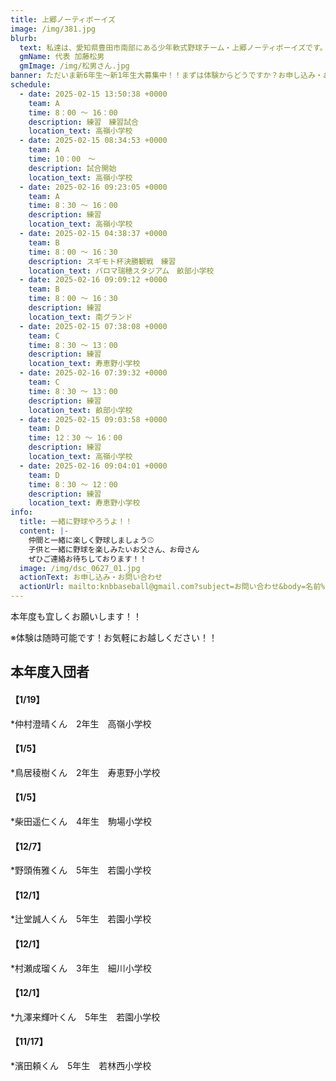 ```yaml
---
title: 上郷ノーティボーイズ
image: /img/381.jpg
blurb:
  text: 私達は、愛知県豊田市南部にある少年軟式野球チーム・上郷ノーティボーイズです。野球を愛する少年・少女達の夢を育み、軟式野球を正しく指導し、体力向上と礼儀を養成します。また、親友同士の友情と交歓の場を与え、規則正しい明朗な少年・少女を育成することを目的としています。
  gmName: 代表 加藤松男
  gmImage: /img/松男さん.jpg
banner: ただいま新6年生～新1年生大募集中！！まずは体験からどうですか？お申し込み・お問い合わせはお気軽にどうぞ！！
schedule:
  - date: 2025-02-15 13:50:38 +0000
    team: A
    time: 8：00 ～ 16：00
    description: 練習　練習試合
    location_text: 高嶺小学校
  - date: 2025-02-15 08:34:53 +0000
    team: A
    time: 10：00　～　
    description: 試合開始
    location_text: 高嶺小学校
  - date: 2025-02-16 09:23:05 +0000
    team: A
    time: 8：30 ～ 16：00
    description: 練習
    location_text: 高嶺小学校
  - date: 2025-02-15 04:38:37 +0000
    team: B
    time: 8：00 ～ 16：30
    description: スギモト杯決勝観戦　練習
    location_text: パロマ瑞穂スタジアム　畝部小学校
  - date: 2025-02-16 09:09:12 +0000
    team: B
    time: 8：00 ～ 16：30
    description: 練習
    location_text: 南グランド
  - date: 2025-02-15 07:38:08 +0000
    team: C
    time: 8：30 ～ 13：00
    description: 練習
    location_text: 寿恵野小学校
  - date: 2025-02-16 07:39:32 +0000
    team: C
    time: 8：30 ～ 13：00
    description: 練習
    location_text: 畝部小学校
  - date: 2025-02-15 09:03:58 +0000
    team: D
    time: 12：30 ～ 16：00
    description: 練習
    location_text: 高嶺小学校
  - date: 2025-02-16 09:04:01 +0000
    team: D
    time: 8：30 ～ 12：00
    description: 練習
    location_text: 寿恵野小学校
info:
  title: 一緒に野球やろうよ！！
  content: |-
    仲間と一緒に楽しく野球しましょう⚾
    子供と一緒に野球を楽しみたいお父さん、お母さん
    ぜひご連絡お待ちしております！！
  image: /img/dsc_0627_01.jpg
  actionText: お申し込み・お問い合わせ
  actionUrl: mailto:knbbaseball@gmail.com?subject=お問い合わせ&body=名前%20%3A%0D%0Aふりがな%20%3A%0D%0A電話%20%3A%0D%0A学校名%20%3A%0D%0A学年%20%3A%0D%0Aお問い合せ内容%20%3A（例、体験・見学・入団希望）
---
```

本年度も宜しくお願いします！！


※体験は随時可能です！お気軽にお越しください！！

## 本年度入団者

#### 【1/19】

*仲村澄晴くん　2年生　高嶺小学校

#### 【1/5】

*鳥居稜樹くん　2年生　寿恵野小学校

#### 【1/5】

*柴田遥仁くん　4年生　駒場小学校

#### 【12/7】

*野頭侑雅くん　5年生　若園小学校

#### 【12/1】

*辻堂誠人くん　5年生　若園小学校

#### 【12/1】

*村瀬成瑠くん　3年生　細川小学校

#### 【12/1】

*九澤来輝叶くん　5年生　若園小学校

#### 【11/17】

*濱田頼くん　5年生　若林西小学校
